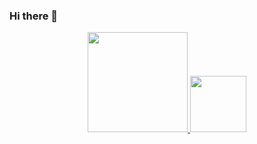 ### Hi there 👋

<div align="center">
  <a href="https://github.com/cirograu">
  <img height="160em" src="https://github-readme-stats.vercel.app/api?username=cirograu&hide=prs,issues,contribs&show_icons=true&theme=highcontrast&include_all_commits=true&count_private=true"/>
  <img height="90em" src="https://github-readme-stats.vercel.app/api/top-langs/?username=cirograu&layout=compact&langs_count=7&theme=highcontrast"/>
</div>
 

